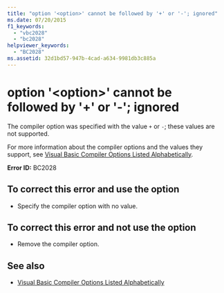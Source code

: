 ```yaml
---
title: "option '<option>' cannot be followed by '+' or '-'; ignored"
ms.date: 07/20/2015
f1_keywords: 
  - "vbc2028"
  - "bc2028"
helpviewer_keywords: 
  - "BC2028"
ms.assetid: 32d1bd57-947b-4cad-a634-9981db3c885a
---
```

# option '\<option>' cannot be followed by '+' or '-'; ignored
The compiler option was specified with the value `+` or `-`; these values are not supported.  
  
 For more information about the compiler options and the values they support, see [Visual Basic Compiler Options Listed Alphabetically](../../visual-basic/reference/command-line-compiler/compiler-options-listed-alphabetically.md).  
  
 **Error ID:** BC2028  
  
## To correct this error and use the option  
  
- Specify the compiler option with no value.  
  
## To correct this error and not use the option  
  
- Remove the compiler option.  
  
## See also

- [Visual Basic Compiler Options Listed Alphabetically](../../visual-basic/reference/command-line-compiler/compiler-options-listed-alphabetically.md)

